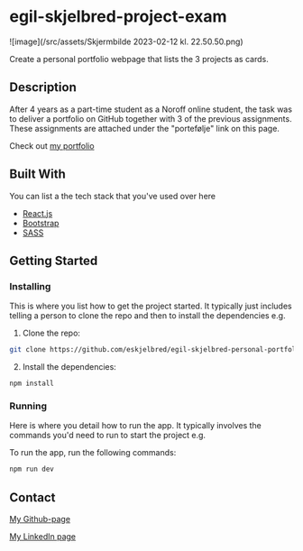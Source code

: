# egil-skjelbred-project-exam

![image](/src/assets/Skjermbilde 2023-02-12 kl. 22.50.50.png)

Create a personal portfolio webpage that lists the 3 projects as cards.

## Description

After 4 years as a part-time student as a Noroff online student, the task was to deliver a portfolio on GitHub together with 3 of the previous assignments. These assignments are attached under the "portefølje" link on this page.

Check out [my portfolio](https://eskjelbred-portfolio.herokuapp.com/)

## Built With

You can list a the tech stack that you've used over here

- [React.js](https://reactjs.org/)
- [Bootstrap](https://getbootstrap.com)
- [SASS](https://sass-lang.com/)

## Getting Started

### Installing

This is where you list how to get the project started. It typically just includes telling a person to clone the repo and then to install the dependencies e.g.

1. Clone the repo:

```bash
git clone https://github.com/eskjelbred/egil-skjelbred-personal-portfolio.git
```

2. Install the dependencies:

```
npm install
```

### Running

Here is where you detail how to run the app. It typically involves the commands you'd need to run to start the project e.g.

To run the app, run the following commands:

```bash
npm run dev
```

## Contact

[My Github-page](https://github.com/eskjelbred/)

[My LinkedIn page](https://www.linkedin.com/in/practiz/)
